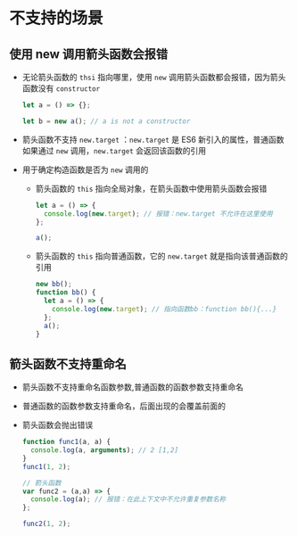 # 不支持的场景

## 使用 new 调用箭头函数会报错

  - 无论箭头函数的 `thsi` 指向哪里，使用 `new` 调用箭头函数都会报错，因为箭头函数没有 `constructor`

    ```javascript
    let a = () => {};

    let b = new a(); // a is not a constructor
    ```

  - 箭头函数不支持 `new.target` ：`new.target` 是 ES6 新引入的属性，普通函数如果通过 `new` 调用，`new.target` 会返回该函数的引用

  - 用于确定构造函数是否为 `new` 调用的

      - 箭头函数的 `this` 指向全局对象，在箭头函数中使用箭头函数会报错

        ```javascript
        let a = () => {
          console.log(new.target); // 报错：new.target 不允许在这里使用
        };

        a();
        ```

      - 箭头函数的 `this` 指向普通函数，它的 `new.target` 就是指向该普通函数的引用

        ```javascript
        new bb();
        function bb() {
          let a = () => {
            console.log(new.target); // 指向函数bb：function bb(){...}
          };
          a();
        }
        ```

## 箭头函数不支持重命名

  - 箭头函数不支持重命名函数参数,普通函数的函数参数支持重命名

  - 普通函数的函数参数支持重命名，后面出现的会覆盖前面的

  - 箭头函数会抛出错误

    ```javascript
    function func1(a, a) {
      console.log(a, arguments); // 2 [1,2]
    }
    func1(1, 2);

    // 箭头函数
    var func2 = (a,a) => {
      console.log(a); // 报错：在此上下文中不允许重复参数名称
    };

    func2(1, 2);
    ```
